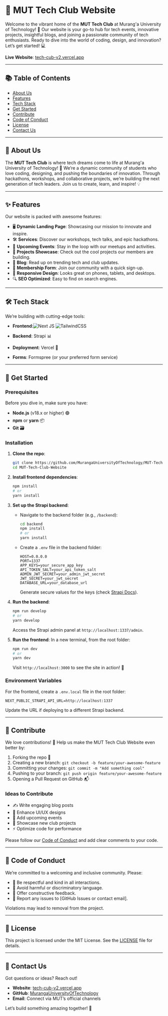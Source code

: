 # 🚀 MUT Tech Club Website

Welcome to the vibrant home of the **MUT Tech Club** at Murang'a University of Technology! 🌟 Our website is your go-to hub for tech events, innovative projects, insightful blogs, and joining a passionate community of tech enthusiasts. Ready to dive into the world of coding, design, and innovation? Let’s get started! 💻

**Live Website**: [tech-cub-v2.vercel.app](https://tech-cub-v2.vercel.app)

---

## 📚 Table of Contents
- [About Us](#about-us)
- [Features](#features)
- [Tech Stack](#tech-stack)
- [Get Started](#get-started)
- [Contribute](#contribute)
- [Code of Conduct](#code-of-conduct)
- [License](#license)
- [Contact Us](#contact-us)

---

## 🌟 About Us
The **MUT Tech Club** is where tech dreams come to life at Murang'a University of Technology! 🚀 We’re a dynamic community of students who love coding, designing, and pushing the boundaries of innovation. Through hackathons, workshops, and collaborative projects, we’re building the next generation of tech leaders. Join us to create, learn, and inspire! 💡

---

## ✨ Features
Our website is packed with awesome features:
- 🖥️ **Dynamic Landing Page**: Showcasing our mission to innovate and inspire.
- 🛠️ **Services**: Discover our workshops, tech talks, and epic hackathons.
- 📅 **Upcoming Events**: Stay in the loop with our meetups and activities.
- 🚀 **Projects Showcase**: Check out the cool projects our members are building.
- 📝 **Blog**: Read up on trending tech and club updates.
- 📩 **Membership Form**: Join our community with a quick sign-up.
- 📱 **Responsive Design**: Looks great on phones, tablets, and desktops.
- 🔍 **SEO Optimized**: Easy to find on search engines.

---

## 🛠️ Tech Stack
We’re building with cutting-edge tools:
- **Frontend**:![Next JS](https://img.shields.io/badge/Next-black?style=for-the-badge&logo=next.js&logoColor=white) ![TailwindCSS](https://img.shields.io/badge/tailwindcss-%2338B2AC.svg?style=for-the-badge&logo=tailwind-css&logoColor=white)

- **Backend**: Strapi 📊
- **Deployment**: Vercel 🚀
- **Forms**: Formspree (or your preferred form service)

---

## 🚀 Get Started

### Prerequisites
Before you dive in, make sure you have:
- **Node.js** (v18.x or higher) 🟢
- **npm** or **yarn** 📦
- **Git** 🗃️

### Installation
1. **Clone the repo**:
   ```bash
   git clone https://github.com/MurangaUniversityOfTechnology/MUT-Tech-Club-Website.git
   cd MUT-Tech-Club-Website
   ```

2. **Install frontend dependencies**:
   ```bash
   npm install
   # or
   yarn install
   ```

3. **Set up the Strapi backend**:
   - Navigate to the backend folder (e.g., `/backend`):
     ```bash
     cd backend
     npm install
     # or
     yarn install
     ```
   - Create a `.env` file in the backend folder:
     ```
     HOST=0.0.0.0
     PORT=1337
     APP_KEYS=your_secure_app_key
     API_TOKEN_SALT=your_api_token_salt
     ADMIN_JWT_SECRET=your_admin_jwt_secret
     JWT_SECRET=your_jwt_secret
     DATABASE_URL=your_database_url
     ```
     Generate secure values for the keys (check [Strapi Docs](https://docs.strapi.io/developer-docs/latest/setup-deployment-guides/configurations.html)).

4. **Run the backend**:
   ```bash
   npm run develop
   # or
   yarn develop
   ```
   Access the Strapi admin panel at `http://localhost:1337/admin`.

5. **Run the frontend**:
   In a new terminal, from the root folder:
   ```bash
   npm run dev
   # or
   yarn dev
   ```
   Visit `http://localhost:3000` to see the site in action! 🎉

### Environment Variables
For the frontend, create a `.env.local` file in the root folder:
```
NEXT_PUBLIC_STRAPI_API_URL=http://localhost:1337
```
Update the URL if deploying to a different Strapi backend.

---

## 🤝 Contribute
We love contributions! 💖 Help us make the MUT Tech Club Website even better by:
1. Forking the repo 🍴
2. Creating a new branch: `git checkout -b feature/your-awesome-feature`
3. Committing your changes: `git commit -m "Add something cool"`
4. Pushing to your branch: `git push origin feature/your-awesome-feature`
5. Opening a Pull Request on GitHub 📬

### Ideas to Contribute
- ✍️ Write engaging blog posts
- 🎨 Enhance UI/UX designs
- 📅 Add upcoming events
- 🚀 Showcase new club projects
- ⚡ Optimize code for performance

Please follow our [Code of Conduct](#code-of-conduct) and add clear comments to your code.

---

## 📜 Code of Conduct
We’re committed to a welcoming and inclusive community. Please:
- 🌈 Be respectful and kind in all interactions.
- 🚫 Avoid harmful or discriminatory language.
- 💬 Offer constructive feedback.
- 🚨 Report any issues to [GitHub Issues or contact email].

Violations may lead to removal from the project.

---

## 📄 License
This project is licensed under the MIT License. See the [LICENSE](LICENSE) file for details.

---

## 📩 Contact Us
Got questions or ideas? Reach out!
- **Website**: [tech-cub-v2.vercel.app](https://tech-cub-v2.vercel.app)
- **GitHub**: [MurangaUniversityOfTechnology](https://github.com/MurangaUniversityOfTechnology)
- **Email**: Connect via MUT’s official channels

Let’s build something amazing together! 🚀






